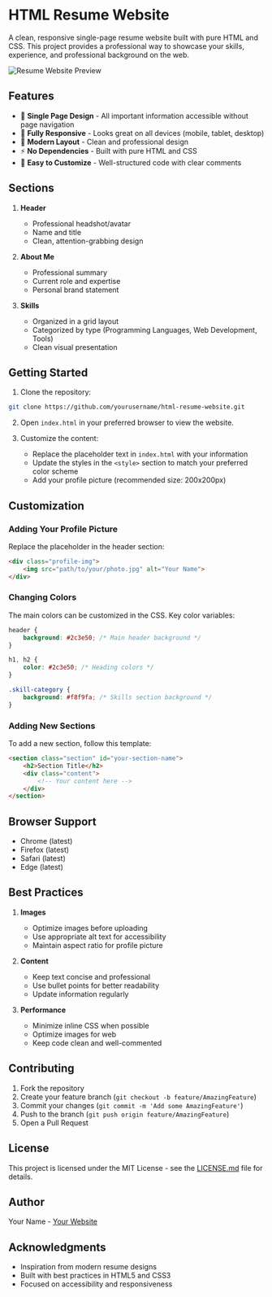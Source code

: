 # HTML Resume Website

A clean, responsive single-page resume website built with pure HTML and CSS. This project provides a professional way to showcase your skills, experience, and professional background on the web.

![Resume Website Preview](/api/placeholder/800/400)

## Features

- 🎯 **Single Page Design** - All important information accessible without page navigation
- 📱 **Fully Responsive** - Looks great on all devices (mobile, tablet, desktop)
- 🎨 **Modern Layout** - Clean and professional design
- ⚡ **No Dependencies** - Built with pure HTML and CSS
- 🔧 **Easy to Customize** - Well-structured code with clear comments

## Sections

1. **Header**
   - Professional headshot/avatar
   - Name and title
   - Clean, attention-grabbing design

2. **About Me**
   - Professional summary
   - Current role and expertise
   - Personal brand statement

3. **Skills**
   - Organized in a grid layout
   - Categorized by type (Programming Languages, Web Development, Tools)
   - Clean visual presentation

## Getting Started

1. Clone the repository:
```bash
git clone https://github.com/yourusername/html-resume-website.git
```

2. Open `index.html` in your preferred browser to view the website.

3. Customize the content:
   - Replace the placeholder text in `index.html` with your information
   - Update the styles in the `<style>` section to match your preferred color scheme
   - Add your profile picture (recommended size: 200x200px)

## Customization

### Adding Your Profile Picture

Replace the placeholder in the header section:

```html
<div class="profile-img">
    <img src="path/to/your/photo.jpg" alt="Your Name">
</div>
```

### Changing Colors

The main colors can be customized in the CSS. Key color variables:

```css
header {
    background: #2c3e50; /* Main header background */
}

h1, h2 {
    color: #2c3e50; /* Heading colors */
}

.skill-category {
    background: #f8f9fa; /* Skills section background */
}
```

### Adding New Sections

To add a new section, follow this template:

```html
<section class="section" id="your-section-name">
    <h2>Section Title</h2>
    <div class="content">
        <!-- Your content here -->
    </div>
</section>
```

## Browser Support

- Chrome (latest)
- Firefox (latest)
- Safari (latest)
- Edge (latest)

## Best Practices

1. **Images**
   - Optimize images before uploading
   - Use appropriate alt text for accessibility
   - Maintain aspect ratio for profile picture

2. **Content**
   - Keep text concise and professional
   - Use bullet points for better readability
   - Update information regularly

3. **Performance**
   - Minimize inline CSS when possible
   - Optimize images for web
   - Keep code clean and well-commented

## Contributing

1. Fork the repository
2. Create your feature branch (`git checkout -b feature/AmazingFeature`)
3. Commit your changes (`git commit -m 'Add some AmazingFeature'`)
4. Push to the branch (`git push origin feature/AmazingFeature`)
5. Open a Pull Request

## License

This project is licensed under the MIT License - see the [LICENSE.md](LICENSE.md) file for details.

## Author

Your Name - [Your Website](https://yourwebsite.com)

## Acknowledgments

- Inspiration from modern resume designs
- Built with best practices in HTML5 and CSS3
- Focused on accessibility and responsiveness
